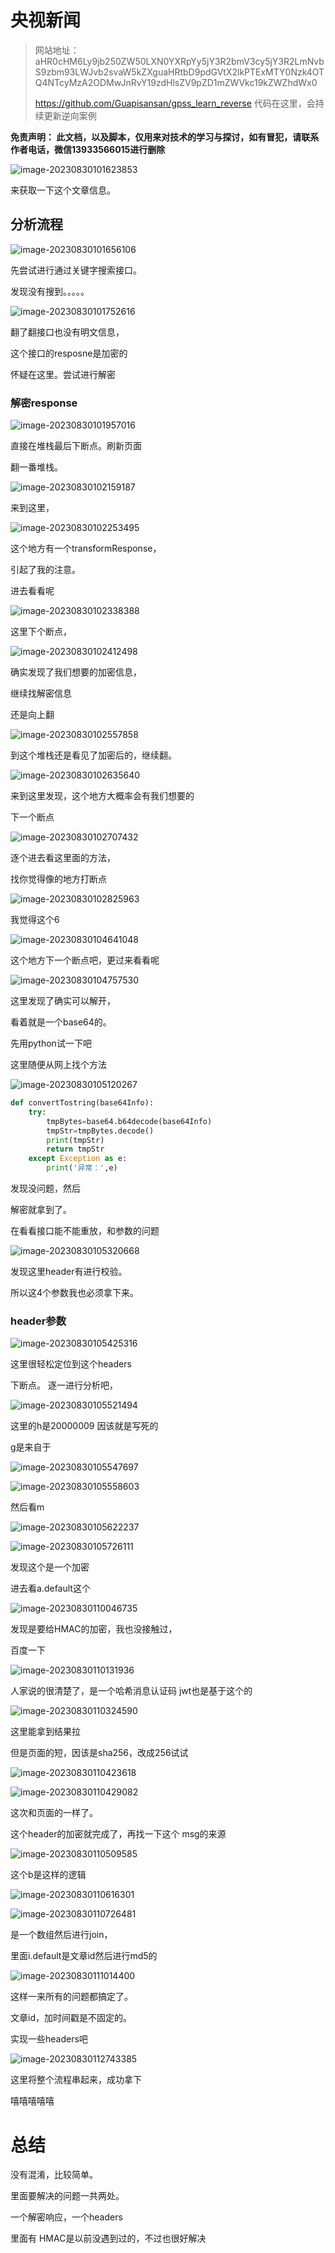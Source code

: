 # 央视新闻

> 网站地址： aHR0cHM6Ly9jb250ZW50LXN0YXRpYy5jY3R2bmV3cy5jY3R2LmNvbS9zbm93LWJvb2svaW5kZXguaHRtbD9pdGVtX2lkPTExMTY0Nzk4OTQ4NTcyMzA2ODMwJnRvY19zdHlsZV9pZD1mZWVkc19kZWZhdWx0
>
> https://github.com/Guapisansan/gpss_learn_reverse 代码在这里，会持续更新逆向案例

**免责声明： 此文档，以及脚本，仅用来对技术的学习与探讨，如有冒犯，请联系作者电话，微信13933566015进行删除**

![image-20230830101623853](./央视新闻.assets/image-20230830101623853.png)

来获取一下这个文章信息。

## 分析流程

![image-20230830101656106](./央视新闻.assets/image-20230830101656106.png)

先尝试进行通过关键字搜索接口。

发现没有搜到。。。。。

![image-20230830101752616](./央视新闻.assets/image-20230830101752616.png)

翻了翻接口也没有明文信息，

这个接口的resposne是加密的

怀疑在这里。尝试进行解密

### 解密response

![image-20230830101957016](./央视新闻.assets/image-20230830101957016.png)

直接在堆栈最后下断点。刷新页面

翻一番堆栈。

![image-20230830102159187](./央视新闻.assets/image-20230830102159187.png)

来到这里，

![image-20230830102253495](./央视新闻.assets/image-20230830102253495.png)

这个地方有一个transformResponse，

引起了我的注意。

进去看看呢

![image-20230830102338388](./央视新闻.assets/image-20230830102338388.png)

这里下个断点，

![image-20230830102412498](./央视新闻.assets/image-20230830102412498.png)

确实发现了我们想要的加密信息，

继续找解密信息

还是向上翻

![image-20230830102557858](./央视新闻.assets/image-20230830102557858.png)

到这个堆栈还是看见了加密后的，继续翻。

![image-20230830102635640](./央视新闻.assets/image-20230830102635640.png)

来到这里发现，这个地方大概率会有我们想要的

下一个断点

![image-20230830102707432](./央视新闻.assets/image-20230830102707432.png)

逐个进去看这里面的方法，

找你觉得像的地方打断点

![image-20230830102825963](./央视新闻.assets/image-20230830102825963.png)

我觉得这个6

![image-20230830104641048](./央视新闻.assets/image-20230830104641048.png)

这个地方下一个断点吧，更过来看看呢

![image-20230830104757530](./央视新闻.assets/image-20230830104757530.png)

这里发现了确实可以解开，

看着就是一个base64的。

先用python试一下吧



这里随便从网上找个方法

![image-20230830105120267](./央视新闻.assets/image-20230830105120267.png)

~~~python
def convertTostring(base64Info):
    try:
        tmpBytes=base64.b64decode(base64Info)
        tmpStr=tmpBytes.decode()
        print(tmpStr)
        return tmpStr
    except Exception as e:
        print('异常：',e)
~~~

发现没问题，然后

解密就拿到了。

在看看接口能不能重放，和参数的问题

![image-20230830105320668](./央视新闻.assets/image-20230830105320668.png)

发现这里header有进行校验。

所以这4个参数我也必须拿下来。

### header参数

![image-20230830105425316](./央视新闻.assets/image-20230830105425316.png)

这里很轻松定位到这个headers

下断点。 逐一进行分析吧，

![image-20230830105521494](./央视新闻.assets/image-20230830105521494.png)

这里的h是20000009 因该就是写死的

g是来自于

![image-20230830105547697](./央视新闻.assets/image-20230830105547697.png)

![image-20230830105558603](./央视新闻.assets/image-20230830105558603.png)

然后看m

![image-20230830105622237](./央视新闻.assets/image-20230830105622237.png)

![image-20230830105726111](./央视新闻.assets/image-20230830105726111.png)

发现这个是一个加密

进去看a.default这个

![image-20230830110046735](./央视新闻.assets/image-20230830110046735.png)

发现是要给HMAC的加密，我也没接触过，

百度一下

![image-20230830110131936](./央视新闻.assets/image-20230830110131936.png)

人家说的很清楚了，是一个哈希消息认证码 jwt也是基于这个的

![image-20230830110324590](./央视新闻.assets/image-20230830110324590.png)

这里能拿到结果拉

但是页面的短，因该是sha256，改成256试试

![image-20230830110423618](./央视新闻.assets/image-20230830110423618.png)

![image-20230830110429082](./央视新闻.assets/image-20230830110429082.png)

这次和页面的一样了。

这个header的加密就完成了，再找一下这个 msg的来源

![image-20230830110509585](./央视新闻.assets/image-20230830110509585.png)

这个b是这样的逻辑

![image-20230830110616301](./央视新闻.assets/image-20230830110616301.png)

![image-20230830110726481](./央视新闻.assets/image-20230830110726481.png)

是一个数组然后进行join，

里面i.default是文章id然后进行md5的

![image-20230830111014400](./央视新闻.assets/image-20230830111014400.png)

这样一来所有的问题都搞定了。

文章id，加时间戳是不固定的。

实现一些headers吧

![image-20230830112743385](./央视新闻.assets/image-20230830112743385.png)



这里将整个流程串起来，成功拿下

嘻嘻嘻嘻嘻

# 总结

没有混淆，比较简单。

里面要解决的问题一共两处。

一个解密响应，一个headers

里面有 HMAC是以前没遇到过的，不过也很好解决
